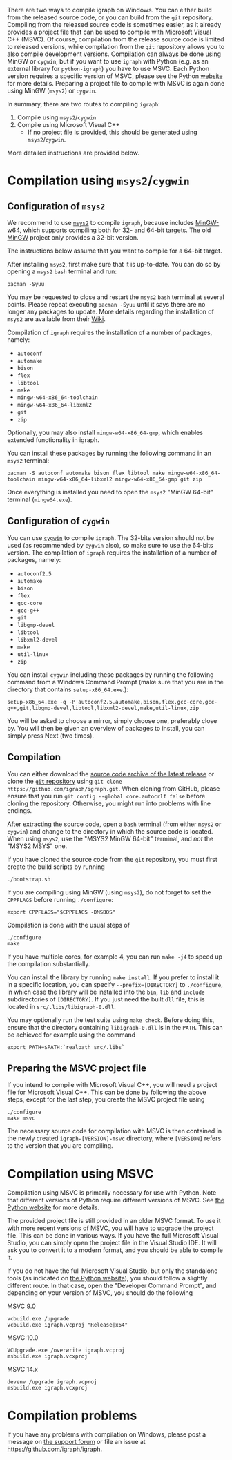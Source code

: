 There are two ways to compile igraph on Windows. You can either build from the released source code, or you can build from the `git` repository. Compiling from the released source code is sometimes easier, as it already provides a project file that can be used to compile with Microsoft Visual C++ (MSVC). Of course, compilation from the release source code is limited to released versions, while compilation from the `git` repository allows you to also compile development versions. Compilation can always be done using MinGW or `cygwin`, but if you want to use `igraph` with Python (e.g. as an external library for `python-igraph`) you have to use MSVC. Each Python version requires a specific version of MSVC, please see the Python [website](https://wiki.python.org/moin/WindowsCompilers) for more details. Preparing a project file to compile with MSVC is again done using MinGW (`msys2`) or `cygwin`.

In summary, there are two routes to compiling `igraph`:

1. Compile using `msys2`/`cygwin`
2. Compile using Microsoft Visual C++
   - If no project file is provided, this should be generated using `msys2`/`cygwin`.

More detailed instructions are provided below.

# Compilation using `msys2`/`cygwin`

## Configuration of `msys2`

We recommend to use [`msys2`](https://www.msys2.org/) to compile `igraph`, because includes [MinGW-w64](http://mingw-w64.org/), which supports compiling both for 32- and 64-bit targets. The old [MinGW](http://mingw.org/) project only provides a 32-bit version.

The instructions below assume that you want to compile for a 64-bit target.

After installing `msys2`, first make sure that it is up-to-date. You can do so by opening a `msys2` `bash` terminal and run:

```
pacman -Syuu
```

You may be requested to close and restart the `msys2` `bash` terminal at several points. Please repeat executing `pacman -Syuu` until it says there are no longer any packages to update. More details regarding the installation of `msys2` are available from their [Wiki](https://github.com/msys2/msys2/wiki/MSYS2-installation).

Compilation of `igraph` requires the installation of a number of packages, namely:

- `autoconf`
- `automake`
- `bison`
- `flex`
- `libtool`
- `make`
- `mingw-w64-x86_64-toolchain`
- `mingw-w64-x86_64-libxml2`
- `git`
- `zip`

Optionally, you may also install `mingw-w64-x86_64-gmp`, which enables extended functionality in igraph.

You can install these packages by running the following command in an `msys2` terminal:

```
pacman -S autoconf automake bison flex libtool make mingw-w64-x86_64-toolchain mingw-w64-x86_64-libxml2 mingw-w64-x86_64-gmp git zip
```

Once everything is installed you need to open the `msys2` "MinGW 64-bit" terminal (`mingw64.exe`).

## Configuration of `cygwin`

You can use [`cygwin`](https://www.cygwin.com/) to compile `igraph`. The 32-bits version should not be used (as recommended by `cygwin` also), so make sure to use the 64-bits version. The compilation of `igraph` requires the installation of a number of packages, namely:

- `autoconf2.5`
- `automake`
- `bison`
- `flex`
- `gcc-core`
- `gcc-g++`
- `git`
- `libgmp-devel`
- `libtool`
- `libxml2-devel`
- `make`
- `util-linux`
- `zip`

You can install `cygwin` including these packages by running the following command from a Windows Command Prompt (make sure that you are in the directory that contains `setup-x86_64.exe`.):

```
setup-x86_64.exe -q -P autoconf2.5,automake,bison,flex,gcc-core,gcc-g++,git,libgmp-devel,libtool,libxml2-devel,make,util-linux,zip
```

You will be asked to choose a mirror, simply choose one, preferably close by. You will then be given an overview of packages to install, you can simply press Next (two times).

## Compilation

You can either download the [source code archive of the latest release](https://igraph.org/c/#downloads) or clone the [`git` repository](https://github.com/igraph/igraph) using `git clone https://github.com/igraph/igraph.git`. When cloning from GitHub, please ensure that you run `git config --global core.autocrlf false` before cloning the repository. Otherwise, you might run into problems with line endings.

After extracting the source code, open a `bash` terminal (from either `msys2` or `cygwin`) and change to the directory in which the source code is located. When using `msys2`, use the "MSYS2 MinGW 64-bit" terminal, and *not* the "MSYS2 MSYS" one.

If you have cloned the source code from the `git` repository, you must first create the build scripts by running

```
./bootstrap.sh
```

If you are compiling using MinGW (using `msys2`), do not forget to set the `CPPFLAGS` before running `./configure`:
```
export CPPFLAGS="$CPPFLAGS -DMSDOS"
```

Compilation is done with the usual steps of

```
./configure
make
```

If you have multiple cores, for example 4, you can run `make -j4` to speed up the compilation substantially.

You can install the library by running `make install`. If you prefer to install it in a specific location, you can specify `--prefix=[DIRECTORY]` to `./configure`, in which case the library will be installed into the `bin`, `lib` and `include` subdirectories of `[DIRECTORY]`. If you just need the built `dll` file, this is located in `src/.libs/libigraph-0.dll`.

You may optionally run the test suite using `make check`. Before doing this, ensure that the directory containing `libigraph-0.dll` is in the `PATH`. This can be achieved for example using the command

```
export PATH=$PATH:`realpath src/.libs`
```

## Preparing the MSVC project file

If you intend to compile with Microsoft Visual C++, you will need a project file for Microsoft Visual C++. This can be done by following the above steps, except for the last step, you create the MSVC project file using

```
./configure
make msvc
```

The necessary source code for compilation with MSVC is then contained in the newly created `igraph-[VERSION]-msvc` directory, where `[VERSION]` refers to the version that you are compiling.

# Compilation using MSVC

Compilation using MSVC is primarily necessary for use with Python. Note that different versions of Python require different versions of MSVC. See [the Python website](https://wiki.python.org/moin/WindowsCompilers) for more details.

The provided project file is still provided in an older MSVC format. To use it with more recent versions of MSVC, you will have to upgrade the project file. This can be done in various ways. If you have the full Microsoft Visual Studio, you can simply open the project file in the Visual Studio IDE. It will ask you to convert it to a modern format, and you should be able to compile it.

If you do not have the full Microsoft Visual Studio, but only the standalone tools (as indicated on [the Python website](https://wiki.python.org/moin/WindowsCompilers)), you should follow a slightly different route. In that case, open the "Developer Command Prompt", and depending on your version of MSVC, you should do the following

MSVC  9.0
```
vcbuild.exe /upgrade
vcbuild.exe igraph.vcproj "Release|x64"
```
MSVC 10.0
```
VCUpgrade.exe /overwrite igraph.vcproj
msbuild.exe igraph.vcxproj
```

MSVC 14.x
```
devenv /upgrade igraph.vcproj
msbuild.exe igraph.vcxproj
```

# Compilation problems

If you have any problems with compilation on Windows, please post a message on [the support forum](https://igraph.discourse.group/) or file an issue at https://github.com/igraph/igraph.

